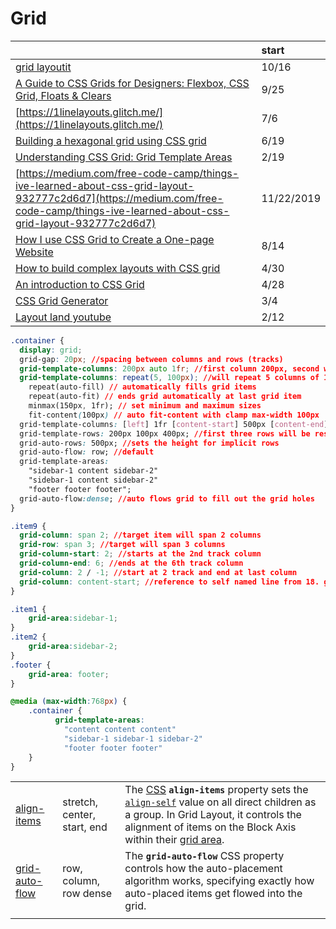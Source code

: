 # Grid

|  | start |
| :--- | :--- |
| [grid layoutit](https://grid.layoutit.com/) | 10/16 |
| [A Guide to CSS Grids for Designers: Flexbox, CSS Grid, Floats & Clears](https://blog.prototypr.io/a-guide-to-css-grids-for-designers-flexbox-css-grid-floats-clears-9487659aed92) | 9/25 |
| [https://1linelayouts.glitch.me/](https://1linelayouts.glitch.me/) | 7/6 |
| [Building a hexagonal grid using CSS grid](https://ninjarockstar.dev/css-hex-grids/) | 6/19 |
| [Understanding CSS Grid: Grid Template Areas](https://www.smashingmagazine.com/2020/02/understanding-css-grid-template-areas/) | 2/19 |
| [https://medium.com/free-code-camp/things-ive-learned-about-css-grid-layout-932777c2d6d7](https://medium.com/free-code-camp/things-ive-learned-about-css-grid-layout-932777c2d6d7) | 11/22/2019 |
| [How I use CSS Grid to Create a One-page Website](https://medium.com/swlh/how-i-use-css-grid-to-create-a-one-page-website-ffc97668d33a) | 8/14 |
| [How to build complex layouts with CSS grid](https://gomakethings.com/how-to-build-complex-layouts-with-css-grid/?mc_cid=99b9850ca0&mc_eid=[UNIQID]) | 4/30 |
| [An introduction to CSS Grid](https://gomakethings.com/an-introduction-to-css-grid/?mc_cid=964ca6754c&mc_eid=[UNIQID]) | 4/28 |
| [CSS Grid Generator](https://cssgrid-generator.netlify.com/) | 3/4 |
| [Layout land youtube](https://www.youtube.com/watch?v=FEnRpy9Xfes&list=PLbSquHt1VCf1x_-1ytlVMT0AMwADlWtc1) | 2/12 |

```css
.container {
  display: grid;
  grid-gap: 20px; //spacing between columns and rows (tracks)
  grid-template-columns: 200px auto 1fr; //first column 200px, second will fill depending on content width, and third will take 1 fractional rows
  grid-template-columns: repeat(5, 100px); //will repeat 5 columns of 100px
    repeat(auto-fill) // automatically fills grid items
    repeat(auto-fit) // ends grid automatically at last grid item
    minmax(150px, 1fr); // set minimum and maximum sizes
    fit-content(100px) // auto fit-content with clamp max-width 100px
  grid-template-columns: [left] 1fr [content-start] 500px [content-end] 1fr [right]; //named columns
  grid-template-rows: 200px 100px 400px; //first three rows will be respective pixel size
  grid-auto-rows: 500px; //sets the height for implicit rows
  grid-auto-flow: row; //default
  grid-template-areas: 
    "sidebar-1 content sidebar-2" 
    "sidebar-1 content sidebar-2" 
    "footer footer footer";
  grid-auto-flow:dense; //auto flows grid to fill out the grid holes
}

.item9 {
  grid-column: span 2; //target item will span 2 columns
  grid-row: span 3; //target will span 3 columns
  grid-column-start: 2; //starts at the 2nd track column
  grid-column-end: 6; //ends at the 6th track column
  grid-column: 2 / -1; //start at 2 track and end at last column
  grid-column: content-start; //reference to self named line from 18. grid-template-columns
}

.item1 {
    grid-area:sidebar-1;
}
.item2 {
    grid-area:sidebar-2;
}
.footer {
    grid-area: footer;
}

@media (max-width:768px) {
    .container {
          grid-template-areas: 
            "content content content" 
            "sidebar-1 sidebar-1 sidebar-2" 
            "footer footer footer"
    }
}
```

|  |  |  |
| :--- | :--- | :--- |
| [align-items](https://developer.mozilla.org/en-US/docs/Web/CSS/align-items) | stretch, center, start, end | The [CSS](https://developer.mozilla.org/en-US/docs/Web/CSS) **`align-items`** property sets the [`align-self`](https://developer.mozilla.org/en-US/docs/Web/CSS/align-self) value on all direct children as a group. In Grid Layout, it controls the alignment of items on the Block Axis within their [grid area](https://developer.mozilla.org/en-US/docs/Glossary/Grid_Areas). |
| [grid-auto-flow](https://developer.mozilla.org/en-US/docs/Web/CSS/grid-auto-flow) | row, column, row dense | The **`grid-auto-flow`** CSS property controls how the auto-placement algorithm works, specifying exactly how auto-placed items get flowed into the grid. |
|  |  |  |

